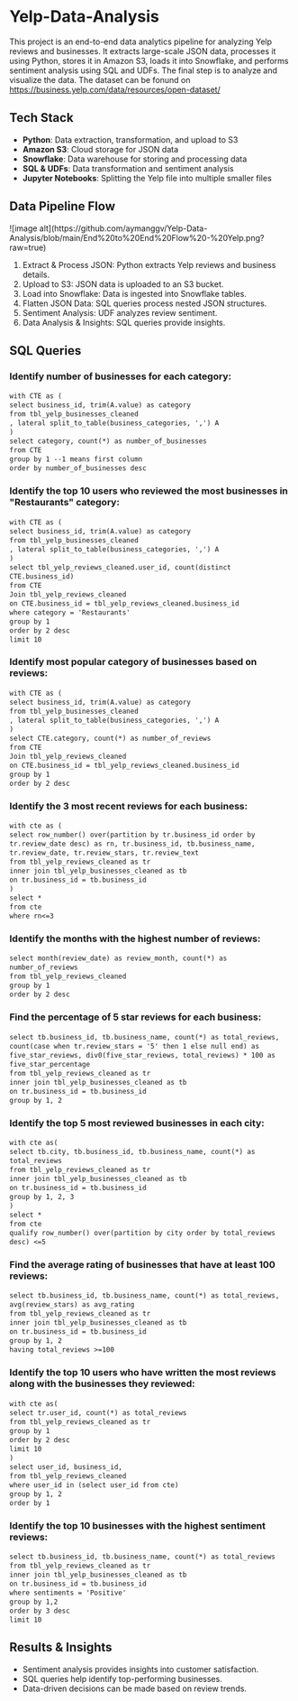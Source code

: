 # Yelp-Data-Analysis
This project is an end-to-end data analytics pipeline for analyzing Yelp reviews and businesses. It extracts large-scale JSON data, processes it using Python, stores it in Amazon S3, loads it into Snowflake, and performs sentiment analysis using SQL and UDFs. The final step is to analyze and visualize the data. The dataset can be fonund on https://business.yelp.com/data/resources/open-dataset/

<h2>Tech Stack</h2>
<ul>
    <li><strong>Python</strong>: Data extraction, transformation, and upload to S3</li>
    <li><strong>Amazon S3</strong>: Cloud storage for JSON data</li>
    <li><strong>Snowflake</strong>: Data warehouse for storing and processing data</li>
    <li><strong>SQL & UDFs</strong>: Data transformation and sentiment analysis</li>
    <li><strong>Jupyter Notebooks</strong>: Splitting the Yelp file into multiple smaller files</li>
</ul>

<h2>Data Pipeline Flow</h2>
![image alt](https://github.com/aymanggv/Yelp-Data-Analysis/blob/main/End%20to%20End%20Flow%20-%20Yelp.png?raw=true)
<ol>
    <li>Extract & Process JSON: Python extracts Yelp reviews and business details.</li>
    <li>Upload to S3: JSON data is uploaded to an S3 bucket.</li>
    <li>Load into Snowflake: Data is ingested into Snowflake tables.</li>
    <li>Flatten JSON Data: SQL queries process nested JSON structures.</li>
    <li>Sentiment Analysis: UDF analyzes review sentiment.</li>
    <li>Data Analysis & Insights: SQL queries provide insights.</li>
</ol>

<h2> SQL Queries</h2>
<h3>Identify number of businesses for each category:</h3>
<pre><code>with CTE as (
select business_id, trim(A.value) as category 
from tbl_yelp_businesses_cleaned
, lateral split_to_table(business_categories, ',') A
)
select category, count(*) as number_of_businesses
from CTE
group by 1 --1 means first column
order by number_of_businesses desc</code></pre>


<h3>Identify the top 10 users who reviewed the most businesses in "Restaurants" category:</h3>
<pre><code>with CTE as (
select business_id, trim(A.value) as category 
from tbl_yelp_businesses_cleaned
, lateral split_to_table(business_categories, ',') A
)
select tbl_yelp_reviews_cleaned.user_id, count(distinct CTE.business_id) 
from CTE
Join tbl_yelp_reviews_cleaned 
on CTE.business_id = tbl_yelp_reviews_cleaned.business_id
where category = 'Restaurants'
group by 1
order by 2 desc
limit 10</code></pre>

<h3>Identify most popular category of businesses based on reviews:</h3>
<pre><code>with CTE as (
select business_id, trim(A.value) as category 
from tbl_yelp_businesses_cleaned
, lateral split_to_table(business_categories, ',') A
)
select CTE.category, count(*) as number_of_reviews 
from CTE
Join tbl_yelp_reviews_cleaned 
on CTE.business_id = tbl_yelp_reviews_cleaned.business_id
group by 1
order by 2 desc</code></pre>

<h3>Identify the 3 most recent reviews for each business:</h3>
<pre><code>with cte as (
select row_number() over(partition by tr.business_id order by tr.review_date desc) as rn, tr.business_id, tb.business_name, tr.review_date, tr.review_stars, tr.review_text
from tbl_yelp_reviews_cleaned as tr
inner join tbl_yelp_businesses_cleaned as tb
on tr.business_id = tb.business_id
)
select *
from cte
where rn<=3</code></pre>

<h3>Identify the months with the highest number of reviews:</h3>
<pre><code>select month(review_date) as review_month, count(*) as number_of_reviews
from tbl_yelp_reviews_cleaned
group by 1
order by 2 desc</code></pre>

<h3>Find the percentage of 5 star reviews for each business:</h3>
<pre><code>select tb.business_id, tb.business_name, count(*) as total_reviews, count(case when tr.review_stars = '5' then 1 else null end) as five_star_reviews, div0(five_star_reviews, total_reviews) * 100 as five_star_percentage
from tbl_yelp_reviews_cleaned as tr
inner join tbl_yelp_businesses_cleaned as tb
on tr.business_id = tb.business_id
group by 1, 2</code></pre>

<h3>Identify the top 5 most reviewed businesses in each city:</h3>
<pre><code>with cte as(
select tb.city, tb.business_id, tb.business_name, count(*) as total_reviews 
from tbl_yelp_reviews_cleaned as tr
inner join tbl_yelp_businesses_cleaned as tb
on tr.business_id = tb.business_id
group by 1, 2, 3
)
select *
from cte
qualify row_number() over(partition by city order by total_reviews desc) <=5</code></pre>

<h3>Find the average rating of businesses that have at least 100 reviews:</h3>
<pre><code>select tb.business_id, tb.business_name, count(*) as total_reviews, avg(review_stars) as avg_rating
from tbl_yelp_reviews_cleaned as tr
inner join tbl_yelp_businesses_cleaned as tb
on tr.business_id = tb.business_id
group by 1, 2
having total_reviews >=100</code></pre>

<h3>Identify the top 10 users who have written the most reviews along with the businesses they reviewed:</h3>
<pre><code>with cte as(
select tr.user_id, count(*) as total_reviews
from tbl_yelp_reviews_cleaned as tr
group by 1
order by 2 desc
limit 10
)
select user_id, business_id, 
from tbl_yelp_reviews_cleaned 
where user_id in (select user_id from cte)
group by 1, 2
order by 1</code></pre>

<h3>Identify the top 10 businesses with the highest sentiment reviews:</h3>
<pre><code>select tb.business_id, tb.business_name, count(*) as total_reviews
from tbl_yelp_reviews_cleaned as tr 
inner join tbl_yelp_businesses_cleaned as tb
on tr.business_id = tb.business_id
where sentiments = 'Positive'
group by 1,2
order by 3 desc
limit 10</code></pre>

<h2>Results & Insights</h2>
<ul>
    <li>Sentiment analysis provides insights into customer satisfaction.</li>
    <li>SQL queries help identify top-performing businesses.</li>
    <li>Data-driven decisions can be made based on review trends.</li>
</ul>
